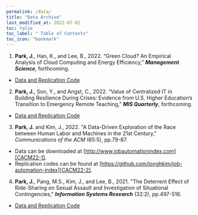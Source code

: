 ```yaml
---
permalink: /data/
title: "Data Archive"
last_modified_at: 2022-07-01
toc: false
toc_label: " Table of Contents"
toc_icon: "bookmark"
---
```


1. **Park, J.**, Han, K., and Lee, B., 2022. “Green Cloud? An Empirical Analysis of Cloud Computing and Energy Efficiency,” ***Management Science***, forthcoming.
  * [Data and Replication Code][MS22-1]


2. **Park, J.**, Son, Y., and Angst, C., 2022. “Value of Centralized IT in Building Resilience During Crises: Evidence from U.S. Higher Education’s Transition to Emergency Remote Teaching,” ***MIS Quarterly***, forthcoming.
  * [Data and Replication Code][MISQ22-1]


3. **Park, J.** and Kim, J., 2022. "A Data-Driven Exploration of the Race between Human Labor and Machines in the 21st Century," *Communications of the ACM* (65:5), pp.79-87.
  * Data can be downloaded at [http://www.jobautomationindex.com][CACM22-1].
  * Replication codes can be found at [https://github.com/jonghkim/job-automation-index][CACM22-2].


4. **Park, J.**, Pang, M.S., Kim, J., and Lee, B., 2021. "The Deterrent Effect of Ride-Sharing on Sexual Assault and Investigation of Situational Contingencies," ***Information Systems Research*** (32:2), pp.497-516.
  * [Data and Replication Code][ISR21-1]

[MS22-1]: https://pubsonline.informs.org/doi/suppl/10.1287/mnsc.2022.4442
[MISQ22-1]: https://jiyong-park.github.io/data/
[CACM22-1]: http://www.jobautomationindex.com
[CACM22-2]: https://github.com/jonghkim/job-automation-index
[ISR21-1]: https://jiyong-park.github.io/data/
